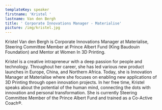 ```yaml
---
templateKey: speaker
firstname: 'Kristel '
lastname: Van den Bergh
title: ' Corporate Innovations Manager - Materialise'
picture: /img/kristel.jpg
---
```

Kristel Van den Bergh is Corporate Innovations Manager at Materialise, Steering Committee Member at Prince Albert Fund (King Baudouin Foundation) and Mentor at Women In 3D Printing.

Kristel is a creative intrapreneur with a deep passion for people and technology. Throughout her career, she has led various new product launches in Europe, China, and Northern Africa. Today, she is Innovation Manager at Materialise where she focuses on enabling new applications of 3D Printing through open innovation projects. In her free time, Kristel speaks about the potential of the human mind, connecting the dots with innovation and personal transformation. She is currently Steering Committee Member of the Prince Albert Fund and trained as a Co-Active Coach®.
